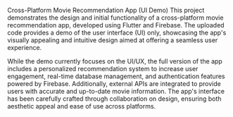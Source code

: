 
Cross-Platform Movie Recommendation App (UI Demo) 
This project demonstrates the design and initial functionality of a cross-platform movie recommendation app, developed using Flutter and Firebase. The uploaded code provides a demo of the user interface (UI) only, showcasing the app's visually appealing and intuitive design aimed at offering a seamless user experience.

While the demo currently focuses on the UI/UX, the full version of the app includes a personalized recommendation system to increase user engagement, real-time database management, and authentication features powered by Firebase. Additionally, external APIs are integrated to provide users with accurate and up-to-date movie information. The app's interface has been carefully crafted through collaboration on design, ensuring both aesthetic appeal and ease of use across platforms.
